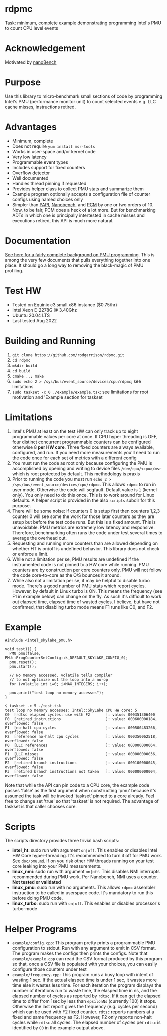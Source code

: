 # rdpmc
Task: minimum, complete example demonstrating programming Intel's PMU to count CPU level events

# Acknowledgement
Motivated by [nanoBench](https://github.com/andreas-abel/nanoBench.git)

# Purpose
Use this library to micro-benchmark small sections of code by programming Intel's PMU (performance monitor unit)
to count selected events e.g. LLC cache misses, instructions retired.

# Advantages
* Minimum, complete
* Does not require `yum install msr-tools`
* Works in user-space and/or kernel code
* Very low latency
* Programmable event types
* Includes support for fixed counters
* Overflow detector
* Well documented
* Handles thread pinning if requested
* Provides helper class to collect PMU stats and summarize them
* Example program optionally accepts a configuration file of counter configs using named choices only 
* Simpler than [PAPI](https://icl.cs.utk.edu/papi/), [Nanobench](https://github.com/martinus/nanobench), and [PCM](https://github.com/opcm/pcm)
by one or two orders of 10. Now, to be fair, PCM does a heck of a lot more. But for benchmarking ADTs in which one is
principally intertested in cache misses and executions retired, this API is much more natural.

# Documentation
[See here for a fairly complete background on PMU programming](doc/pmu.md). This is among the very few documents that
pulls everything together into one place. It should go a long way to removing the black-magic of PMU profiling.

# Test HW
* Tested on Equinix c3.small.x86 instance ($0.75/hr)
* Intel Xeon E-2278G @ 3.40Ghz
* Ubuntu 20.04 LTS
* Last tested Aug 2022

# Building and Running
1. `git clone https://github.com/rodgarrison/rdpmc.git`
2. `cd rdpmc`
3. `mkdir build`
4. `cd build`
5. `cmake ..; make`
6. `sudo echo 2 > /sys/bus/event_source/devices/cpu/rdpmc`; see limitations
7. `sudo taskset -c 0 ./example/example.tsk`; see limitations for root motivation and 'Example section for taskset

# Limitations
1. Intel's PMU at least on the test HW can only track up to eight programmable values per core at once. If CPU hyper
threading is OFF, four distinct concurrent programmable counters can be configured otherwise 8 **per HW core**. Three
fixed counters are always available, configured, and run. If you need more measurements you'll need to run the code
once for each set of metrics with a different config
2. You must run the code as root only because configuring the PMU is accomplished by opening and writing to device
files `/dev/cpu/<cpu>/msr` which is root protected by default. This methodology is praxis
3. Prior to running the code you must run `echo 2 > /sys/bus/event_source/devices/cpu/rdpmc`. This allows `rdpmc`
to run in user mode. Otherwise the code will segfault. Default value is `1` (kernel only). You only need to do this
once. This is to work around for Linux defaults. A helper script is provided in the also `scripts` subdir for 
this purpose.
4. There will be some noise: if counters 0 is setup first then counters 1,2,3 counter 0 will see some the work for
those later counters as they are setup but before the test code runs. But this is a fixed amount. This is unavoidable.
PMU metrics are extremely low latency and responsive. Therefore, benchmarking often runs the code under test several
times to average the overhead out.
5. Requesting and running more counters than are allowed depending on whether HT is on/off is undefined behavior.
This library does not check or enforce a limit.
6. While not a limitation per se, PMU results are undefined if the instrumented code is not pinned to a HW core while
running. PMU counters are by construction per core counters only. PMU will not follow the code core-to-core as the O/S
bounces it around.
7. While also not a limitation per se, if may be helpful to disable turbo mode. There's a good number of PMU stats
which report cycles. However, by default in Linux turbo is ON. This means the frequency (see F1 in example below) can
change on the fly. As such it's difficult to work out elapsed time, elapsed time of wasted cycles. I believe, but have
not confirmed, that disabling turbo mode means F1 runs like C0, and F2.

# Example

```
#include <intel_skylake_pmu.h>

void test1() {
  PMU pmu(false, PMU::ProgCounterSetConfig::k_DEFAULT_SKYLAKE_CONFIG_0);
  pmu.reset();
  pmu.start();

  // No memory accessed. volatile tells compiler
  // to not optimize out the loop into a no-op
  for (volatile int i=0; i<MAX_INTEGERS; i++);

  pmu.print("test loop no memory accesses");
}

$ taskset -c 5 ./test.tsk
test loop no memory accesses: Intel::SkyLake CPU HW core: 5
C0  [rdtsc elapsed cycles: use with F2       ]: value: 000351306400
F0  [retired instructions                    ]: value: 000600000184, overflowed: false
F1  [no-halt cpu cycles                      ]: value: 000500483266, overflowed: false
F2  [reference no-halt cpu cycles            ]: value: 000350062518, overflowed: false
P0  [LLC references                          ]: value: 000000000064, overflowed: false
P1  [LLC misses                              ]: value: 000000000036, overflowed: false
P2  [retired branch instructions             ]: value: 000100000045, overflowed: false
P3  [retired branch instructions not taken   ]: value: 000000000004, overflowed: false
```

Note that while the API can pin code to a CPU core, the example code passes 'false'
as the first argument when constructing 'pmu' because it's assumed the task will be
invoked 'taskset' pinned to a core already. Feel free to change set 'true' so that
'taskset' is not required. The advantage of taskset is that caller chooses core.

# Scripts
The scripts directory provides three trivial bash scripts:

* **intel_ht**: sudo run with argument `on|off`. This enables or disables Intel HW Core hyper-threading. It's
recommended to turn it off for PMU work. See `doc/pmu.md`. If on you risk other HW threads running on your test
core leaking into your PMU measurements.
* **linux_nmi**: sudo run with argument `on|off`. This disables NMI interrupts recommended during PMU work. Per
Nanobench, NMI uses a counter. **Not tested or validated** 
* **linux_pmu**: sudo run with no arguments. This allows `rdpmc` assembler instruction to be called in userspace
code. It's mandatory to run this before doing PMU code.
* **linux_turbo**: sudo run with `on|off`. This enables or disables processor's turbo-mode

# Helper Programs
* `example/config.cpp`: This program pretty prints a programmable PMU configuration to stdout. Run with any argument
to emit in CSV format. The program makes the configs then prints the configs. Note that `example/example.cpp` can read
the CSV format produced by this program so that, once a CSV file is populated with your choices, you can easily
configure those counters under test
* `example/frequency.cpp`: This program runs a busy loop with intent of wasting 1 sec. If the actual elasped time is
under 1 sec, it wastes more time else it wastes less time. For each iteration the program displays the number of
iterations run to waste time, the elasped time in ns, and the elapsed number of cycles as reported by `rdtsc`. If it
can get the elapsed time to differ from 1sec by less than `epsilonNs` (currently 100) it stops. Otherwise the last
report gives the frequency (e.g. cycles per second) which can be used with F2 fixed counter. `rdtsc` reports numbers
at a fixed and same frequency as F2. However, F2 only reports non-halt cycles while `rdtsc` all cycles. The elapsed
number of cycles per `rdtsc` is identified by `C0` in the example output above.
